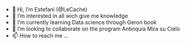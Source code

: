- 👋 Hi, I’m Estefani (@LeCache)
- 👀 I’m interested in all wich give me knowledge
- 🌱 I’m currently learning Data science through Geron book
- 💞️ I’m looking to collaborate on the program Antioquia Mira su Cielo
- 📫 How to reach me ...

<!---
LeCache/LeCache is a ✨ special ✨ repository because its `README.md` (this file) appears on your GitHub profile.
You can click the Preview link to take a look at your changes.
--->
